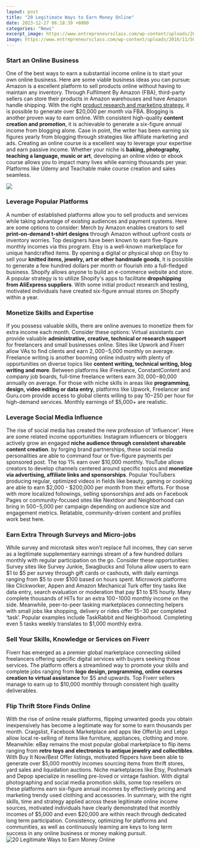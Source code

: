 ```yaml
---
layout: post
title: "20 Legitimate Ways to Earn Money Online"
date: 2023-12-27 06:18:39 +0000
categories: "News"
excerpt_image: https://www.entrepreneursclass.com/wp-content/uploads/2016/11/50-ways-to-earn-money-online-fast-683x1024.png
image: https://www.entrepreneursclass.com/wp-content/uploads/2016/11/50-ways-to-earn-money-online-fast-683x1024.png
---
```


### Start an Online Business
One of the best ways to earn a substantial income online is to start your own online business. Here are some viable business ideas you can pursue:
Amazon is a excellent platform to sell products online without having to maintain any inventory. Through Fulfilment By Amazon (FBA), third-party sellers can store their products in Amazon warehouses and have Amazon handle shipping. With the right [product research and marketing strategy](https://store.fi.io.vn/chihuahuas-best-dog-mom-ever-retro-usa-american-flag-123-chihuahua-dog), it is possible to generate over $20,000 per month via FBA. 
Blogging is another proven way to earn online. With consistent high-quality **content creation and promotion**, it is achievable to generate a six-figure annual income from blogging alone. Case in point, the writer has been earning six figures yearly from blogging through strategies like affiliate marketing and ads. 
Creating an online course is a excellent way to leverage your expertise and earn passive income. Whether your niche is **baking, photography, teaching a language, music or art**, developing an online video or ebook course allows you to impact many lives while earning thousands per year. Platforms like Udemy and Teachable make course creation and sales seamless.

![](https://www.dollarsprout.com/wp-content/uploads/how-to-make-money-online-1.jpg)
### Leverage Popular Platforms
A number of established platforms allow you to sell products and services while taking advantage of existing audiences and payment systems. Here are some options to consider:
Merch by Amazon enables creators to sell **print-on-demand t-shirt designs** through Amazon without upfront costs or inventory worries. Top designers have been known to earn five-figure monthly incomes via this program. 
Etsy is a well-known marketplace for unique handcrafted items. By opening a digital or physical shop on Etsy to sell your **knitted items, jewelry, art or other handmade goods**, it is possible to generate a few hundred dollars per month or flourish into a full-fledged business.
Shopify allows anyone to build an e-commerce website and store. A popular strategy is to utilize Shopify's apps to facilitate **dropshipping from AliExpress suppliers**. With some initial product research and testing, motivated individuals have created six-figure annual stores on Shopify within a year.
### Monetize Skills and Expertise 
If you possess valuable skills, there are online avenues to monetize them for extra income each month. Consider these options:
Virtual assistants can provide valuable **administrative, creative, technical or research support** for freelancers and small businesses online. Sites like Upwork and Fiverr allow VAs to find clients and earn $2,000-$5,000 monthly on average. 
Freelance writing is another booming online industry with plenty of opportunities on diverse topics like **content writing, technical writing, blog writing and more**. Between platforms like iFreelance, ConstantContent and company job boards, full-time freelance writers earn $30,000-$80,000 annually on average.
For those with niche skills in areas like **programming, design, video editing or data entry**, platforms like Upwork, Freelancer and Guru.com provide access to global clients willing to pay $10-$250 per hour for high-demand services. Monthly earnings of $5,000+ are realistic.
### Leverage Social Media Influence
The rise of social media has created the new profession of ‘influencer’. Here are some related income opportunities:
Instagram influencers or bloggers actively grow an engaged **niche audience through consistent shareable content creation**. by forging brand partnerships, these social media personalities are able to command four or five-figure payments per sponsored post. The top 1% earn over $10,000 monthly. 
YouTube allows creators to develop channels centered around specific topics and **monetize via advertising, affiliate links and sponsorships**. Popular YouTubers producing regular, optimized videos in fields like beauty, gaming or cooking are able to earn $2,000 - $200,000 per month from their efforts. 
For those with more localized followings, selling sponsorships and ads on Facebook Pages or community-focused sites like Nextdoor and Neighborhood can bring in $500-$5,000 per campaign depending on audience size and engagement metrics. Relatable, community-driven content and profiles work best here.
### Earn Extra Through Surveys and Micro-jobs
While survey and microtask sites won’t replace full incomes, they can serve as a legitimate supplementary earnings stream of a few hundred dollars monthly with regular participation on the go. Consider these opportunities: 
Survey sites like Survey Junkie, Swagbucks and Toluna allow users to earn $1 to $5 per survey through gift cards or cashouts, with daily earnings ranging from $5 to over $100 based on hours spent.
Microwork platforms like Clickworker, Appen and Amazon Mechanical Turk offer tiny tasks like data entry, search evaluation or moderation that pay $1 to $15 hourly. Many complete thousands of HITs for an extra $100-$1000 monthly income on the side.
Meanwhile, peer-to-peer tasking marketplaces connecting helpers with small jobs like shopping, delivery or rides offer $15-$30 per completed ‘task’. Popular examples include TaskRabbit and Neighborhood. Completing even 5 tasks weekly translates to $1,000 monthly extra. 
### Sell Your Skills, Knowledge or Services on Fiverr
Fiverr has emerged as a premier global marketplace connecting skilled freelancers offering specific digital services with buyers seeking those services. The platform offers a streamlined way to promote your skills and complete jobs ranging from  **logo design, programming, online courses creation to virtual assistance** for $5 and upwards. Top Fiverr sellers manage to earn up to $10,000 monthly through consistent high quality deliverables.
### Flip Thrift Store Finds Online
With the rise of online resale platforms, flipping unwanted goods you obtain inexpensively has become a legitimate way for some to earn thousands per month. Craigslist, Facebook Marketplace and apps like OfferUp and Letgo allow local re-selling of items like furniture, appliances, clothing and more. Meanwhile:
eBay remains the most popular global marketplace to flip items ranging from **retro toys and electronics to antique jewelry and collectibles**. With Buy It Now/Best Offer listings, motivated flippers have been able to generate over $5,000 monthly incomes sourcing items from thrift stores, yard sales and liquidation auctions.
Niche marketplaces like Etsy, Poshmark and Depop specialize in reselling pre-loved or vintage fashion. With digital photographing and social media promotion skills, some top resellers on these platforms earn six-figure annual incomes by effectively pricing and marketing trendy used clothing and accessories.
In summary, with the right skills, time and strategy applied across these legitimate online income sources, motivated individuals have clearly demonstrated that monthly incomes of $5,000 and even $20,000 are within reach through dedicated long term participation. Consistency, optimizing for platforms and communities, as well as continuously learning are keys to long term success in any online business or money making pursuit.
![20 Legitimate Ways to Earn Money Online](https://www.entrepreneursclass.com/wp-content/uploads/2016/11/50-ways-to-earn-money-online-fast-683x1024.png)